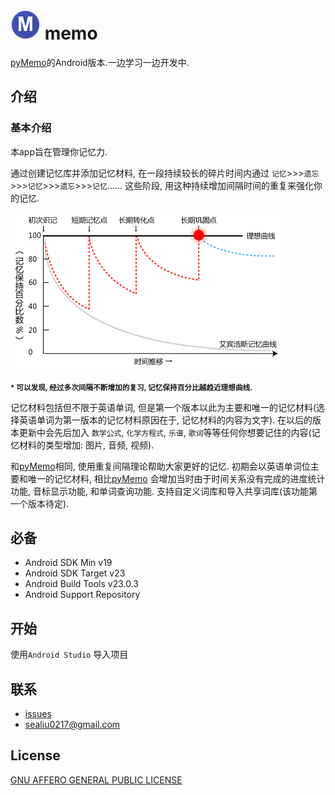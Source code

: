 # ![logo](app/src/main/res/mipmap-mdpi/ic_launcher.png) memo

[pyMemo](https://github.com/SEALiu/PyMemo)的Android版本.一边学习一边开发中.

## 介绍

### 基本介绍
本app旨在管理你记忆力. 

通过创建记忆库并添加记忆材料, 在一段持续较长的碎片时间内通过 `记忆`>>>`遗忘`>>>`记忆`>>>`遗忘`>>>`记忆`...... 这些阶段, 用这种持续增加间隔时间的重复来强化你的记忆. 

![受到间隔重复修正后的艾宾浩斯遗忘曲线](/README_img/1.gif)

**<small> * 可以发现, 经过多次间隔不断增加的复习, 记忆保持百分比越趋近理想曲线.</small>**

记忆材料包括但不限于英语单词, 但是第一个版本以此为主要和唯一的记忆材料(选择英语单词为第一版本的记忆材料原因在于, 记忆材料的内容为文字). 在以后的版本更新中会先后加入 `数学公式`, `化学方程式`, `乐谱`, `歌词`等等任何你想要记住的内容(记忆材料的类型增加: 图片, 音频, 视频). 

和[pyMemo](https://github.com/SEALiu/PyMemo)相同, 使用重复间隔理论帮助大家更好的记忆. 初期会以英语单词位主要和唯一的记忆材料, 相比[pyMemo](https://github.com/SEALiu/PyMemo) 会增加当时由于时间关系没有完成的进度统计功能, 音标显示功能, 和单词查询功能. 支持自定义词库和导入共享词库(该功能第一个版本待定).

## 必备

- Android SDK  Min v19
- Android SDK Target v23
- Android Build Tools v23.0.3
- Android Support Repository

## 开始

使用`Android Studio` 导入项目

## 联系

- [issues](https://github.com/SEALiu/memo/issues "推荐")
- sealiu0217@gmail.com

## License

[GNU AFFERO GENERAL PUBLIC LICENSE](http://www.gnu.org/licenses/gpl.html)
